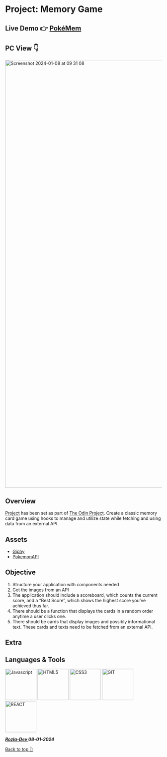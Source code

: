 # Project: Memory Game

## Live Demo 👉 [PokéMem](https://pokemem-rozladev.netlify.app/)

## PC View 👇

<img width="1371" alt="Screenshot 2024-01-08 at 09 31 08" src="https://github.com/curveservices/memory-game/assets/101556296/2ab53076-d0ba-4f2a-88a2-078706670116">

## Overview

[Project](https://www.theodinproject.com/lessons/node-path-react-new-memory-card#solutions) has been set as part of [The Odin Project](https://www.theodinproject.com/). Create a classic memory card game using hooks to manage and utilize state while fetching and using data from an external API.

## Assets

- [Giphy](https://giphy.com/)
- [PokemonAPI](https://pokeapi.co/)

## Objective

1. Structure your application with components needed
2. Get the images from an API
3. The application should include a scoreboard, which counts the current score, and a “Best Score”, which shows the highest score you’ve achieved thus far.
4. There should be a function that displays the cards in a random order anytime a user clicks one.
5. There should be cards that display images and possibly informational text. These cards and texts need to be fetched from an external API.

## Extra

## Languages & Tools

<a href="https://javascript.info/">
    <img width="100" alt="Javascript" src="https://cdn.jsdelivr.net/gh/devicons/devicon/icons/javascript/javascript-plain.svg" /></a> 
<a href="https://html.com/html5/">
    <img width="100" alt="HTML5" src="https://cdn.jsdelivr.net/gh/devicons/devicon/icons/html5/html5-plain-wordmark.svg" /></a> 
<a href="https://css3.com/">
    <img width="100" alt="CSS3" src="https://cdn.jsdelivr.net/gh/devicons/devicon/icons/css3/css3-plain-wordmark.svg" /></a> 
<a href="https://git-scm.com/">
    <img width="100" alt="GIT" src="https://cdn.jsdelivr.net/gh/devicons/devicon/icons/git/git-original.svg" /></a>
<a href="https://react.dev/">
    <img width="100" alt="REACT" src="https://cdn.jsdelivr.net/gh/devicons/devicon/icons/react/react-original.svg" /></a>

**_<a href="https://twitter.com/Crypto_Rozla"> Rozla-Dev </a> 08-01-2024_**

[Back to top 👆](#project)

